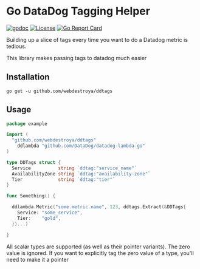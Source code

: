 # Go DataDog Tagging Helper

[![godoc](https://img.shields.io/badge/godoc-reference-blue.svg?style=flat)](https://godoc.org/github.com/webdestroya/ddtags)
[![License](https://img.shields.io/badge/license-MIT-blue.svg)](https://github.com/webdestroya/ddtags/blob/main/LICENSE)
[![Go Report Card](https://goreportcard.com/badge/github.com/webdestroya/ddtags)](https://goreportcard.com/report/github.com/webdestroya/ddtags)


Building up a slice of tags every time you want to do a Datadog metric is tedious. 

This library makes passing tags to datadog much easier

## Installation

```
go get -u github.com/webdestroya/ddtags
```

## Usage

```go
package example

import (
  "github.com/webdestroya/ddtags"
	ddlambda "github.com/DataDog/datadog-lambda-go"
)

type DDTags struct {
  Service          string `ddtag:"service_name"`
  AvailabilityZone string `ddtag:"availability-zone"`
  Tier             string `ddtag:"tier"`
}

func Something() {

  ddlambda.Metric("some.metric.name", 123, ddtags.Extract(&DDTags{
    Service: "some_service",
    Tier:    "gold",
  })...)

}
```

All scalar types are supported (as well as their pointer variants). The zero value is ignored. If you want to explicitly tag the zero value of a type, you'll need to make it a pointer